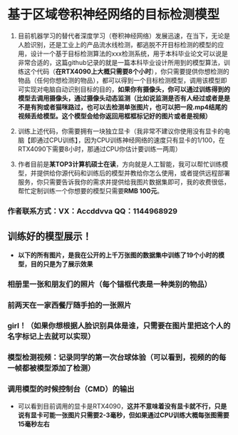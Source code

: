 # 基于区域卷积神经网络的目标检测模型

1. 目前机器学习的替代者深度学习（卷积神经网络）发展迅速，在当下，无论是人脸识别，还是工业上的产品流水线检测，都逃脱不开目标检测的模型的应用，设计一个基于目标检测算法的xxx检测系统，用于本科毕业论文可以说是非常合适的，这篇github记录的就是一篇本科毕业设计所用到的模型算法，训练这个代码（**在RTX4090上大概只需要8个小时**），你只需要提供你想检测的物品（任何你想检测的物品），都可以得到一个目标检测模型，调用该模型即可实现对电脑自动识别目标的目的，**如果你有摄像头，你可以通过训练得到的模型去调用摄像头，通过摄像头动态监测（比如说监测是否有人经过或者是是不是有狗或者猫咪路过，也可以去检测单张图片，也可以把一段.mp4结尾的视频丢给模型。这个模型会给你返回用框框标记好的图片或者是视频）**

2. 训练上述代码，你需要拥有一块独立显卡（我非常不建议你使用没有显卡的电脑【即通过CPU训练】，因为CPU训练神经网络的速度只有显卡的1/100，在RTX4090下需要8小时，那通过CPU你估计要训练一两周）
3. 作者目前是**某TOP3计算机硕士在读**，方向就是人工智能，我可以帮忙训练模型，并提供给你源代码和训练后的模型并教给你怎么使用，或者提供远程部署服务，你只需要告诉我你的需求并提供给我图片数据集即可，我的收费很低，帮忙定制训练一个你想要的模型只需要**RMB 100元**。

### 作者联系方式：VX：Accddvva	QQ：1144968929

## 训练好的模型展示！

- **以下的所有图片，是我在公开的上千万张图的数据集中训练了19个小时的模型，目的只是为了展示效果**

### 相册里一张和朋友们的照片（每个锚框代表是一种类别的物品）



### 前两天在一家西餐厅随手拍的一张照片



### girl！（如果你想根据人脸识别具体是谁，只需要在图片里把这个人的名字标记上去就可以实现）



### 模型检测视频：记录同学的第一次台球体验（可以看到，视频的的每一帧都被模型添加了检测）



### 调用模型的时候控制台（CMD）的输出

- 可以看到目前调用的显卡是RTX4090，**这并不意味着没有显卡就不行，只是说有显卡可能一张图片只需要2-3毫秒，但如果通过CPU训练大概每张图需要15毫秒左右**

